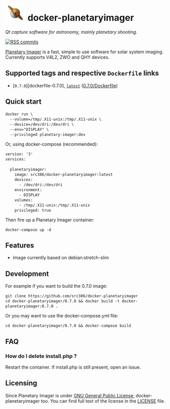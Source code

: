 # [![Planetary Imager Logo][planetaryimager-logo]](https://blog.gulinux.net/en/planetary-imager) docker-planetaryimager

*Qt capture software for astronomy, mainly planetary shooting.*

[![RSS commits][rss-commits]](https://github.com/src386/docker-planetaryimager/commits/master.atom)

[planetaryimager-logo]: https://raw.githubusercontent.com/src386/docker-planetaryimager/master/lib/images/planetary_imager_small.png
[rss-commits]: https://img.shields.io/badge/RSS-commits-orange.svg

[Planetary Imager][planetaryimager] is a fast, simple to use software for solar system imaging. Currently supports V4L2, ZWO and QHY devices.

[planetaryimager]: https://blog.gulinux.net/en/planetary-imager

## Supported tags and respective `Dockerfile` links

- [`0.7.0`][dockerfile-0.7.0], [`latest`][dockerfile-latest] ([0.7.0/Dockerfile][dockerfile-latest])

[dockerfile-latest]: https://github.com/src386/docker-planetaryimager/blob/master/0.7.0/Dockerfile
[dockerfile-5.6]: https://github.com/src386/docker-planetaryimager/blob/master/0.7.0/Dockerfile

## Quick start


```
docker run \
  --volume=/tmp/.X11-unix:/tmp/.X11-unix \
  --device=/dev/dri:/dev/dri \
  --env="DISPLAY" \
  --privileged planetary-imager:dev
```

Or, using docker-compose (recommended):

```
version: '3'
services:

  planetaryimager:
    image: src386/docker-planetaryimager:latest
    devices:
      - /dev/dri:/dev/dri
    environment:
      - DISPLAY
    volumes:
      - /tmp/.X11-unix:/tmp/.X11-unix
    privileged: true
```

Then fire up a Planetary Imager container:

    docker-compose up -d

Features
--------

- Image currently based on debian:stretch-slim

Development
-----------

For example if you want to build the 0.7.0 image:

    git clone https://github.com/src386/docker-planetaryimager
    cd docker-planetaryimager/0.7.0 && docker build -t docker-planetaryimager:0.7.0 .

Or you may want to use the docker-compose.yml file:

    cd docker-planetaryimager/0.7.0 && docker-compose build

## FAQ

### How do I delete install.php ?

Restart the container. If install.php is still present, open an issue.

## Licensing

Since Planetary Imager is under [GNU General Public License][gnugpl], docker-planetaryimager too.
You can find full text of the license in the [LICENSE][license] file.

[gnugpl]: http://www.gnu.org/licenses/gpl.html
[license]: https://github.com/src386/docker-planetaryimager/blob/master/LICENSE
